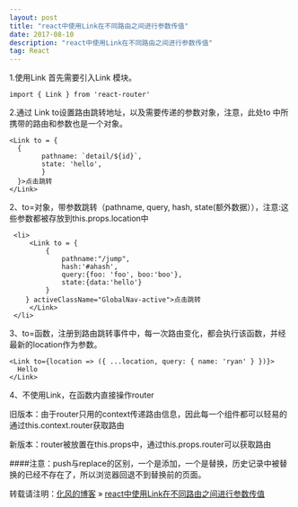 ```yaml
---
layout: post
title: "react中使用Link在不同路由之间进行参数传值"
date: 2017-08-10
description: "react中使用Link在不同路由之间进行参数传值"
tag: React
---
```

﻿1.使用Link 首先需要引入Link 模块。

```
import { Link } from 'react-router'
```

2.通过 Link to设置路由跳转地址，以及需要传递的参数对象，注意，此处to 中所携带的路由和参数也是一个对象。
```
<Link to = {
  {
        pathname: `detail/${id}`,
        state: 'hello',
        }
  }>点击跳转
</Link>
```
2、to=对象，带参数跳转（pathname, query, hash, state(额外数据）），注意:这些参数都被存放到this.props.location中

```
 <li>
	 <Link to = {
		 {
			 pathname:"/jump",
			 hash:'#ahash',  
			 query:{foo: 'foo', boo:'boo'},  
			 state:{data:'hello'}   
		 }
	} activeClassName="GlobalNav-active">点击跳转
	 </Link>
 </li>
```
3、to=函数，注册到路由跳转事件中，每一次路由变化，都会执行该函数，并经最新的location作为参数。

```
<Link to={location => ({ ...location, query: { name: 'ryan' } })}>
  Hello
</Link>
```
4、不使用Link，在函数内直接操作router

旧版本：由于router只用的context传递路由信息，因此每一个组件都可以轻易的通过this.context.router获取路由

新版本：router被放置在this.props中，通过this.props.router可以获取路由

####注意：push与replace的区别，一个是添加，一个是替换，历史记录中被替换的已经不存在了，所以浏览器回退不到替换前的页面。

转载请注明：[化风的博客](http://xinchanghao.github.io) » [react中使用Link在不同路由之间进行参数传值](/2017/08/react中使用Link在不同路由之间进行参数传值/)            
